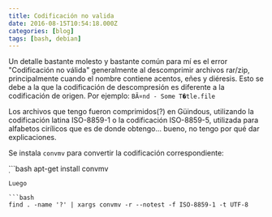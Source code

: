 ```yaml
---
title: Codificación no valida
date: 2016-08-15T10:54:18.000Z
categories: [blog]
tags: [bash, debian]
---
```


Un detalle bastante molesto y bastante común para mí es el error "Codificación no válida" generalmente al descomprimir archivos rar/zip, principalmente cuando el nombre contiene acentos, eñes y diéresis. Esto se debe a la que la codificación de descompresión es diferente a la codificación de origen. Por ejemplo: ``BÃ¤nd - Some T�tle.file``

Los archivos que tengo fueron comprimidos(?) en Güindous, utilizando la codificación latina ISO-8859-1 o la codificación ISO-8859-5, utilizada para alfabetos cirílicos que es de donde obtengo... bueno, no tengo por qué dar explicaciones.

Se instala ``convmv`` para convertir la codificación correspondiente:

̣```bash
apt-get install convmv
```
Luego

```bash
find . -name '?' | xargs convmv -r --notest -f ISO-8859-1 -t UTF-8
```
